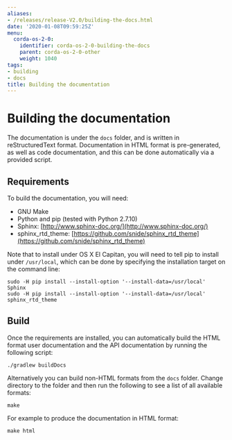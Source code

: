 ```yaml
---
aliases:
- /releases/release-V2.0/building-the-docs.html
date: '2020-01-08T09:59:25Z'
menu:
  corda-os-2-0:
    identifier: corda-os-2-0-building-the-docs
    parent: corda-os-2-0-other
    weight: 1040
tags:
- building
- docs
title: Building the documentation
---
```



# Building the documentation

The documentation is under the `docs` folder, and is written in reStructuredText format. Documentation in HTML format
is pre-generated, as well as code documentation, and this can be done automatically via a provided script.


## Requirements

To build the documentation, you will need:


* GNU Make
* Python and pip (tested with Python 2.7.10)
* Sphinx: [http://www.sphinx-doc.org/](http://www.sphinx-doc.org/)
* sphinx_rtd_theme: [https://github.com/snide/sphinx_rtd_theme](https://github.com/snide/sphinx_rtd_theme)

Note that to install under OS X El Capitan, you will need to tell pip to install under `/usr/local`, which can be
done by specifying the installation target on the command line:

```shell
sudo -H pip install --install-option '--install-data=/usr/local' Sphinx
sudo -H pip install --install-option '--install-data=/usr/local' sphinx_rtd_theme
```


## Build

Once the requirements are installed, you can automatically build the HTML format user documentation and the API
documentation by running the following script:

```shell
./gradlew buildDocs
```

Alternatively you can build non-HTML formats from the `docs` folder. Change directory to the folder and then run the
following to see a list of all available formats:

```shell
make
```

For example to produce the documentation in HTML format:

```shell
make html
```


